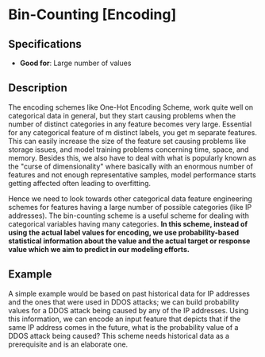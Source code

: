 # Bin-Counting [Encoding]

## Specifications

- **Good for**: Large number of values

## Description

The encoding schemes like One-Hot Encoding Scheme, work quite well on categorical data in general, but they start causing problems when the number of distinct categories in any feature becomes very large.
Essential for any categorical feature of m distinct labels, you get m separate features.
This can easily increase the size of the feature set causing problems like storage issues, and model training problems concerning time, space, and memory.
Besides this, we also have to deal with what is popularly known as the "curse of dimensionality" where basically with an enormous number of features and not enough representative samples, model performance starts getting affected often leading to overfitting.

Hence we need to look towards other categorical data feature engineering schemes for features having a large number of possible categories (like IP addresses).
The bin-counting scheme is a useful scheme for dealing with categorical variables having many categories. **In this scheme, instead of using the actual label values for encoding, we use probability-based statistical information about the value and the actual target or response value which we aim to predict in our modeling efforts.**

## Example

A simple example would be based on past historical data for IP addresses and the ones that were used in DDOS attacks; we can build probability values for a DDOS attack being caused by any of the IP addresses.
Using this information, we can encode an input feature that depicts that if the same IP address comes in the future, what is the probability value of a DDOS attack being caused?
This scheme needs historical data as a prerequisite and is an elaborate one.
